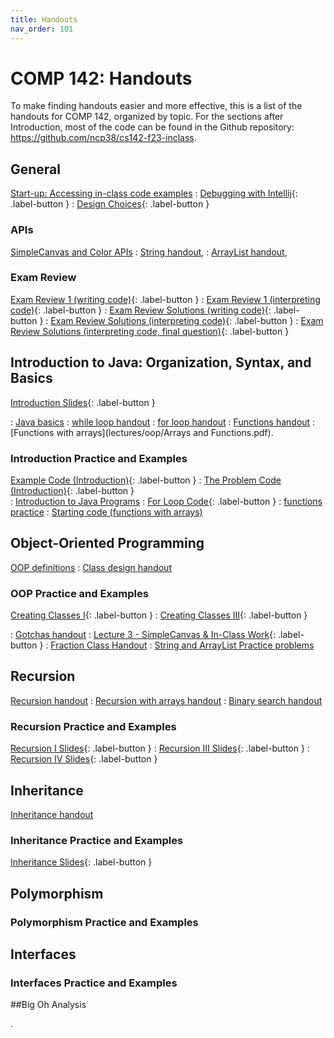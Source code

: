 ```yaml
---
title: Handouts
nav_order: 101
---
```


# COMP 142: Handouts

To make finding handouts easier and more effective, this is a list of the handouts for COMP 142, organized by topic.  For the 
sections after Introduction, most of the code can be found in the Github repository: https://github.com/ncp38/cs142-f23-inclass.

## General
     
   [Start-up: Accessing in-class code examples](lectures/oop/VCSSetup.pdf)
:  [Debugging with Intellij](https://rhodes.instructuremedia.com/embed/75f01cbf-69f9-4c77-aeb7-96e19c0b19fa){: .label-button } 
:  [Design Choices](https://rhodes.instructuremedia.com/embed/c1553cb0-476d-45c3-b56c-277d4420e8da){: .label-button } 

### APIs

  [SimpleCanvas and Color APIs](lectures/oop/simplecanvas-and-color.pdf)
:  [String handout](lectures/arraylists-str/strings-handout.pdf),
:  [ArrayList handout](lectures/arraylists-str/arraylists-handout.pdf),

### Exam Review

 [Exam Review 1 (writing code)](lectures/examPrep/midterm1-prac-inclass.pdf){: .label-button } 
: [Exam Review 1 (interpreting code)](lectures/examPrep/midterm1-prac-additional.pdf){: .label-button } 
: [Exam Review Solutions (writing code)](lectures/examPrep/midterm1-prep-inclass-sol.pdf){: .label-button } 
: [Exam Review Solutions (interpreting code)](lectures/examPrep/midterm1-prep-addl-sol12.pdf){: .label-button } 
: [Exam Review Solutions (interpreting code, final question)](lectures/examPrep/midterm1-prep-addl-sol3.pdf){: .label-button } 

## Introduction to Java: Organization, Syntax, and Basics

 [Introduction Slides](lectures/intro/CS142Intro1Slides.pdf){: .label-button } 

:  [Java basics](lectures/intro/java-basics.pdf)
:  [while loop handout](lectures/intro/while-loops-handout.pdf)
:  [for loop handout](lectures/intro/for-loops-handout.pdf)
:  [Functions handout](lectures/intro/functions-handout.pdf)
:  [Functions with arrays](lectures/oop/Arrays and Functions.pdf).  

### Introduction Practice and Examples

  [Example Code (Introduction)](lectures/intro/introductionToJava.java){: .label-button } 
: [The Problem Code (Introduction)](lectures/intro/problemCode.java){: .label-button }   
: [Introduction to Java Programs](lectures/intro/scheduleLab1.pdf)
: [For Loop Code](lectures/intro/forLoop.java){: .label-button }
: [functions practice](lectures/intro/functions-practice.pdf)
: [Starting code (functions with arrays)](lectures/oop/classPracticeBlank.java)


## Object-Oriented Programming

  [OOP definitions](lectures/oop/oop-defs.pdf)
:  [Class design handout](lectures/oop/oop-creating-classes-handout.pdf)

### OOP Practice and Examples

 [Creating Classes I](lectures/oop/oop-creating-classes-slides1.pdf){: .label-button } 
: [Creating Classes III](lectures/oop/creating-classes-day2-slides.pdf){: .label-button } 

:  [Gotchas handout](lectures/oop/oop-gotchas-handout.pdf)
:  [Lecture 3 - SimpleCanvas & In-Class Work](https://rhodes.instructuremedia.com/embed/b5ee1d41-8556-4609-93ed-cade4dc2aea8){: .label-button }
:  [Fraction Class Handout](lectures/oop/fraction-class-handout.pdf)
:  [String and ArrayList Practice problems](lectures/arraylists-str/practice.pdf)

## Recursion

  [Recursion handout](lectures/recursion/recursion-handout.pdf)
:  [Recursion with arrays handout](lectures/recursion/recursion-with-arrays.pdf)
:  [Binary search handout](lectures/recursion/binsearch-handout.pdf)

### Recursion Practice and Examples

  [Recursion I Slides](lectures/recursion/recursion-1-slides.pdf){: .label-button } 
: [Recursion III Slides](lectures/recursion/day3-recursion-with-arrays-slides.pdf){: .label-button } 
: [Recursion IV Slides](lectures/recursion/day4-binsearch-slides.pdf){: .label-button } 

## Inheritance

  [Inheritance handout](lectures/inheritance/Inheritance-handout.pdf) 

### Inheritance Practice and Examples

 [Inheritance Slides](lectures/inheritance/day1-inherit-slides.pdf){: .label-button } 

## Polymorphism

### Polymorphism Practice and Examples

## Interfaces

### Interfaces Practice and Examples

##Big Oh Analysis

.